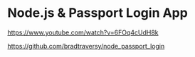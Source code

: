 # Node.js & Passport Login App

https://www.youtube.com/watch?v=6FOq4cUdH8k

https://github.com/bradtraversy/node_passport_login
